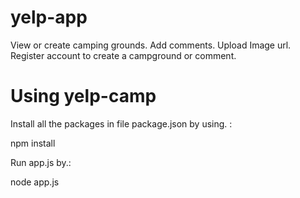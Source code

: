 # yelp-app
View or create camping grounds.
Add comments.
Upload Image url.
Register account to create a campground or comment.

# Using yelp-camp
Install all the packages in file package.json by using. :


  npm install <packages names>
  
Run app.js by.:

  node app.js
  
